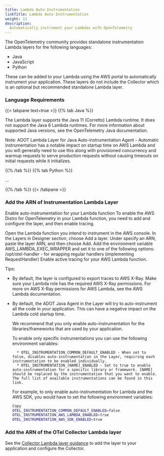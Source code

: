 ```yaml
---
title: Lambda Auto-Instrumentation
linkTitle: Lambda Auto-Instrumentation
weight: 11
description:
  Automatically instrument your Lambdas with OpenTelemetry 
---
```


The OpenTelemetry community provides standalone instrumentation Lambda layers for the following languages:

* Java
* JavaScript
* Python

These can be added to your Lambda using the AWS portal to automatically instrument your application. These layers do not include the Collector which is an optional but recommended standalone Lambda layer.

### Language Requirements

<!-- prettier-ignore -->
{{< tabpane text=true >}}
{{% tab Java %}}

The Lambda layer supports the Java 11 (Corretto) Lambda runtime. It does not support the Java 8 Lambda runtimes. For more information about supported Java versions, see the OpenTelemetry Java documentation.

Note: ADOT Lambda Layer for Java Auto-instrumentation Agent - Automatic instrumentation has a notable impact on startup time on AWS Lambda and you will generally need to use this along with provisioned concurrency and warmup requests to serve production requests without causing timeouts on initial requests while it initializes.

<!-- prettier-ignore -->
{{% /tab %}}
{{% tab Python %}}

...

<!-- prettier-ignore -->
{{% /tab %}}
{{< /tabpane >}}

### Add the ARN of Instrumentation Lambda Layer

Enable auto-instrumentation for your Lambda function
To enable the AWS Distro for OpenTelemetry in your Lambda function, you need to add and configure the layer, and then enable tracing.

Open the Lambda function you intend to instrument in the AWS console.
In the Layers in Designer section, choose Add a layer.
Under specify an ARN, paste the layer ARN, and then choose Add.
Add the environment variable AWS_LAMBDA_EXEC_WRAPPER and set it to one of the following options:
/opt/otel-handler - for wrapping regular handlers (implementing RequestHandler)
Enable active tracing for your AWS Lambda function.

Tips:

* By default, the layer is configured to export traces to AWS X-Ray. Make sure your Lambda role has the required AWS X-Ray permissions. For more on AWS X-Ray permissions for AWS Lambda, see the AWS Lambda documentation.

* By default, the ADOT Java Agent in the Layer will try to auto-instrument all the code in your application. This can have a negative impact on the Lambda cold startup time.

    We recommend that you only enable auto-instrumentation for the libraries/frameworks that are used by your application.

    To enable only specific instrumentations you can use the following environment variables:

        * OTEL_INSTRUMENTATION_COMMON_DEFAULT_ENABLED - When set to false, disables auto-instrumentation in the Layer, requiring each instrumentation to be enabled individually.
        * OTEL_INSTRUMENTATION_[NAME]_ENABLED - Set to true to enable auto-instrumentation for a specific library or framework. [NAME] should be replaced by the instrumentation that you want to enable. The full list of available instrumentations can be found in this link.

    For example, to only enable auto-instrumentation for Lambda and the AWS SDK, you would have to set the following environment variables:

    ```bash
    Copy
    OTEL_INSTRUMENTATION_COMMON_DEFAULT_ENABLED=false
    OTEL_INSTRUMENTATION_AWS_LAMBDA_ENABLED=true
    OTEL_INSTRUMENTATION_AWS_SDK_ENABLED=true
    ```

### Add the ARN of the OTel Collector Lambda layer

See the [Collector Lambda layer guidance](lambda-manual-instrument) to add the layer to your application and configure the Collector.

